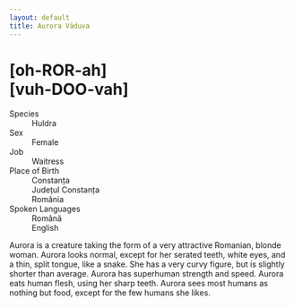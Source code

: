 ```yaml
---
layout: default
title: Aurora Văduva
---
```

# [oh-ROR-ah]<br>[vuh-DOO-vah]
<dl>
<dt>Species</dt>
<dd>Huldra</dd>
<dt>Sex</dt>
<dd>Female</dd>
<dt>Job</dt>
<dd>Waitress</dd>
<dt>Place of Birth</dt>
<dd>Constanța</dd>
<dd>Județul Constanța</dd>
<dd>România</dd>
<dt>Spoken Languages</dt>
<dd>Română</dd>
<dd>English</dd>
</dl>
Aurora is a creature taking the form of a very attractive Romanian, blonde woman. Aurora looks normal, except for her serated teeth, white eyes, and a thin, split tongue, like a snake. She has a very curvy figure, but is slightly shorter than average. Aurora has superhuman strength and speed. Aurora eats human flesh, using her sharp teeth. Aurora sees most humans as nothing but food, except for the few humans she likes.